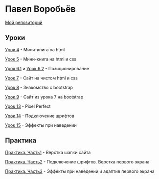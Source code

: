 

# Павел Воробьёв 

[Мой репозиторий](https://github.com/pavelvorobev/pavelvorobev.github.io)

## Уроки

[Урок 4](https://pavelvorobev.github.io/lesson_4/) - Мини-книга на html

[Урок 5](https://pavelvorobev.github.io/lesson_5/) - Мини-книга на html и css

[Урок 6.1](https://pavelvorobev.github.io/lesson_6.1/) и [Урок 6.2](https://pavelvorobev.github.io/lesson_6.2/) - Позиционирование

[Урок 7](https://pavelvorobev.github.io/lesson_7/) - Сайт на чистом html и css

[Урок 8](https://pavelvorobev.github.io/lesson_8/) - Знакомство с bootstrap

[Урок 9](https://pavelvorobev.github.io/lesson_9/) - Сайт из урока 7 на bootstrap

[Урок 13](https://pavelvorobev.github.io/lesson_13/) - Pixel Perfect

[Урок 14](https://pavelvorobev.github.io/lesson_14/) - Подключение шрифтов

[Урок 15](https://pavelvorobev.github.io/lesson_15/) - Эффекты при наведении

## Практика

[Практика. Часть1](https://pavelvorobev.github.io/practice_1/) - Вёрстка шапки сайта

[Практика. Часть2](https://pavelvorobev.github.io/practice_2/) - Подключение шрифтов. Верстка первого экрана

[Практика. Часть3](https://pavelvorobev.github.io/practice_3/) - Эффекты при наведении и адаптив первого экрана

